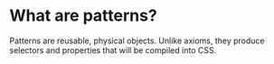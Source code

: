 
# What are patterns?

Patterns are reusable, physical objects. Unlike axioms, they produce selectors and properties that will be compiled into CSS.
